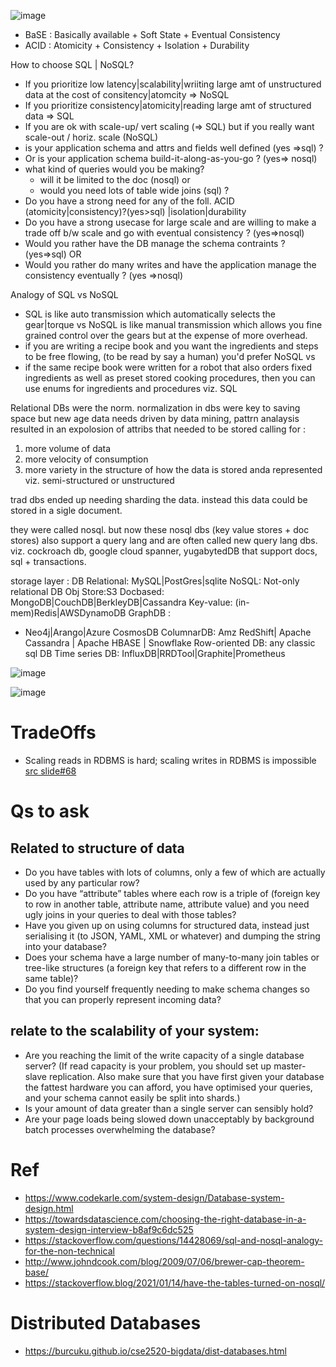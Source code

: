 ![image](https://user-images.githubusercontent.com/466385/209539804-77b9a653-8caa-4595-b6a0-617b9302b3ef.png)

- BaSE : Basically available + Soft State + Eventual Consistency
- ACID : Atomicity + Consistency + Isolation + Durability 

How to choose SQL | NoSQL?
- If you prioritize low latency|scalability|wriiting large amt of unstructured data at the cost of consitency|atomcity => NoSQL
- If you prioritize consistency|atomicity|reading large amt of structured data => SQL
- If you are ok with scale-up/ vert scaling (=> SQL) but if you really want scale-out / horiz. scale (NoSQL)
- is your application schema and attrs and fields well defined (yes =>sql) ?
- Or is your application schema build-it-along-as-you-go ? (yes=> nosql) 
- what kind of queries would you be making? 
  - will it be limited to the doc (nosql) or
  - would you need lots of table wide joins (sql) ?
- Do you have a strong need for any of the foll. ACID (atomicity|consistency)?(yes>sql)  |isolation|durability
- Do you have a strong usecase for large scale and are willing to make a trade off b/w scale and go with eventual consistency ? (yes=>nosql)
- Would you rather have the DB manage the schema contraints ? (yes=>sql) OR
- Would you rather do many writes and have the application manage the consistency eventually ? (yes =>nosql)

Analogy of SQL vs NoSQL
- SQL is like auto transmission which automatically selects the gear|torque vs NoSQL is like manual transmission which allows you fine grained control over the gears but at the expense of more overhead.
- if you are writing a recipe book and you want the ingredients and steps to be free flowing, (to be read by say a human) you'd  prefer NoSQL vs
- if the same recipe book were written for a robot that also orders fixed  ingredients as well as preset stored cooking procedures, then you can use enums for ingredients and procedures viz. SQL 

Relational DBs were the norm.
normalization in dbs were key to saving space
but new age data needs driven by data mining, pattrn analaysis resulted in an expolosion of attribs that needed to be stored calling for :
1. more volume of data
2. more velocity of consumption
3. more variety in the structure of how the data is stored anda represented viz. semi-structured or unstructured

trad dbs ended up needing sharding the data.
instead this data could be stored in a sigle document.

they were called nosql. but now these nosql dbs (key value stores + doc stores)  	also support a query lang and are often called new query lang dbs.
viz. cockroach db, google cloud spanner, yugabytedDB that support docs, sql + transactions.

storage layer : DB
Relational: MySQL|PostGres|sqlite
NoSQL: Not-only relational DB
Obj Store:S3
Docbased: MongoDB|CouchDB|BerkleyDB|Cassandra
Key-value: (in-mem)Redis|AWSDynamoDB
GraphDB : 
 - Neo4j|Arango|Azure CosmosDB
ColumnarDB: Amz RedShift| Apache Cassandra | Apache HBASE | Snowflake
Row-oriented DB: any classic sql DB
Time series DB: InfluxDB|RRDTool|Graphite|Prometheus

![image](https://user-images.githubusercontent.com/466385/224464870-ee1a169e-ddad-4cda-9f72-a523b77d2b35.png)

![image](https://user-images.githubusercontent.com/466385/215309961-117777d0-14bd-4ca5-bf0e-9ddc21ff415d.png)


# TradeOffs
- Scaling reads in RDBMS is hard; scaling writes in RDBMS is impossible [src slide#68](https://www.slideshare.net/jboner/scalability-availability-stability-patterns)

# Qs to ask

## Related to structure of data
- Do you have tables with lots of columns, only a few of which are actually used by any particular row?
- Do you have “attribute” tables where each row is a triple of (foreign key to row in another table, attribute name, attribute value) and you need ugly joins in your queries to deal with those tables?
- Have you given up on using columns for structured data, instead just serialising it (to JSON, YAML, XML or whatever) and dumping the string into your database?
- Does your schema have a large number of many-to-many join tables or tree-like structures (a foreign key that refers to a different row in the same table)?
- Do you find yourself frequently needing to make schema changes so that you can properly represent incoming data?

## relate to the scalability of your system:
- Are you reaching the limit of the write capacity of a single database server? (If read capacity is your problem, you should set up master-slave replication. Also make sure that you have first given your database the fattest hardware you can afford, you have optimised your queries, and your schema cannot easily be split into shards.)
- Is your amount of data greater than a single server can sensibly hold?
- Are your page loads being slowed down unacceptably by background batch processes overwhelming the database?

# Ref
- https://www.codekarle.com/system-design/Database-system-design.html
- https://towardsdatascience.com/choosing-the-right-database-in-a-system-design-interview-b8af9c6dc525
- https://stackoverflow.com/questions/14428069/sql-and-nosql-analogy-for-the-non-technical
- http://www.johndcook.com/blog/2009/07/06/brewer-cap-theorem-base/
- https://stackoverflow.blog/2021/01/14/have-the-tables-turned-on-nosql/

# Distributed Databases
- https://burcuku.github.io/cse2520-bigdata/dist-databases.html
